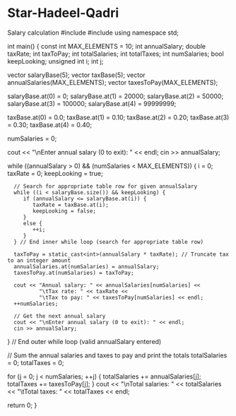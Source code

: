 # Star-Hadeel-Qadri
Salary calculation 
#include <iostream>
#include <vector>
using namespace std;

int main() {
   const int MAX_ELEMENTS = 10;
   int annualSalary;
   double taxRate;
   int taxToPay;
   int totalSalaries;
   int totalTaxes;
   int numSalaries;
   bool keepLooking;
   unsigned int i;
   int j;

   vector<int> salaryBase(5);
   vector<double> taxBase(5);
   vector<int> annualSalaries(MAX_ELEMENTS);
   vector<int> taxesToPay(MAX_ELEMENTS);

   salaryBase.at(0) = 0;
   salaryBase.at(1) = 20000;
   salaryBase.at(2) = 50000;
   salaryBase.at(3) = 100000;
   salaryBase.at(4) = 99999999;

   taxBase.at(0) = 0.0;
   taxBase.at(1) = 0.10;
   taxBase.at(2) = 0.20;
   taxBase.at(3) = 0.30;
   taxBase.at(4) = 0.40;

   numSalaries = 0;

   cout << "\nEnter annual salary (0 to exit): " << endl;
   cin >> annualSalary;

   while ((annualSalary > 0) && (numSalaries < MAX_ELEMENTS)) {
      i = 0;
      taxRate = 0;
      keepLooking = true;

      // Search for appropriate table row for given annualSalary
      while ((i < salaryBase.size()) && keepLooking) {
         if (annualSalary <= salaryBase.at(i)) {
            taxRate = taxBase.at(i);
            keepLooking = false;
         }
         else {
            ++i;
         }
      } // End inner while loop (search for appropriate table row)

      taxToPay = static_cast<int>(annualSalary * taxRate); // Truncate tax to an integer amount
      annualSalaries.at(numSalaries) = annualSalary;
      taxesToPay.at(numSalaries) = taxToPay;

      cout << "Annual salary: " << annualSalaries[numSalaries] <<
              "\tTax rate: " << taxRate <<
              "\tTax to pay: " << taxesToPay[numSalaries] << endl;
      ++numSalaries;

      // Get the next annual salary
      cout << "\nEnter annual salary (0 to exit): " << endl;
      cin >> annualSalary;
   } // End outer while loop (valid annualSalary entered)
   
   // Sum the annual salaries and taxes to pay and print the totals
   totalSalaries = 0;
   totalTaxes = 0;

   for (j = 0; j < numSalaries; ++j) {
      totalSalaries += annualSalaries[j];
      totalTaxes    += taxesToPay[j];
   }
   cout << "\nTotal salaries: " << totalSalaries <<
           "\tTotal taxes: " << totalTaxes << endl;

   return 0;
}
